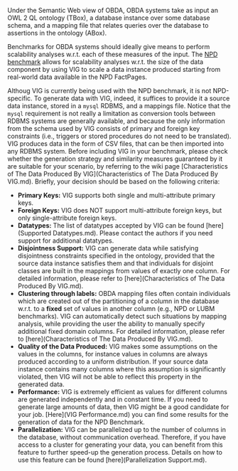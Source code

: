 Under the Semantic Web view of OBDA, OBDA systems take as input an OWL 2 QL ontology (TBox), a database instance over some database schema, and a mapping file that relates queries over the database to assertions in the ontology (ABox). 

Benchmarks for OBDA systems should ideally give means to perform scalability analyses w.r.t. each of these measures of the input. The [NPD benchmark](https://github.com/ontop/npd-benchmark) allows for scalability analyses w.r.t. the size of the data component by using VIG to scale a data instance produced starting from real-world data available in the NPD FactPages.

Althoug VIG is currently being used with the NPD benchmark, it is not NPD-specific. To generate data with VIG, indeed, it suffices to provide it a source data instance, stored in a `mysql` RDBMS, and a mappings file. Notice that the `mysql` requirement is not really a limitation as conversion tools between RDBMS systems are generally available, and because the only information from the schema used by VIG consists of primary and foreign key constraints (i.e., triggers or stored procedures do not need to be translated). VIG produces data in the form of CSV files, that can be then imported into any RDBMS system. Before including VIG in your benchmark, please check whether the generation strategy and similarity measures guaranteed by it are suitable for your scenario, by referring to the wiki page [Characteristics of The Data Produced By VIG](Characteristics of The Data Produced By VIG.md). Briefly, your decision should be based on the following criteria:

* **Primary Keys:** VIG supports both single and multi-attribute primary keys.
* **Foreign Keys:** VIG does NOT support multi-attribute foreign keys, but only single-attribute foreign keys.
* **Datatypes:** The list of datatypes accepted by VIG can be found [here](Supported Datatypes.md). Please contact the authors if you need support for additional datatypes.
* **Disjointness Support:** VIG can generate data while satisfying disjointness constraints specified in the ontology, provided that the source data instance satisfies them and that individuals for disjoint classes are built in the mappings from values of exactly one column. For detailed information, please refer to [here](Characteristics of The Data Produced By VIG.md).
* **Clustering through labels:** OBDA mapping files often contain individuals which are created out of the partitioning of a column in the database w.r.t. to a **fixed** set of values in another column (e.g., NPD or LUBM benchmarks). VIG can automatically detect such situations by mapping analysis, while providing the user the  ability to manually specify additional fixed domain columns. For detailed information, please refer to [here](Characteristics of The Data Produced By VIG.md). 
* **Quality of the Data Produced:** VIG makes some assumptions on the values in the columns, for instance values in columns are always produced according to a uniform distribution. If your source data instance contains many columns where this assumption is significantly violated, then VIG will not be able to reflect this property in the generated data.
* **Performance:** VIG is extremely efficient as values for different columns are generated independently and in constant time. If you need to generate large amounts of data, then VIG might be a good candidate for your job. [Here](VIG Performance.md) you can find some results for the generation of data for the NPD Benchmark.
* **Parallelization:** VIG can be parallelized up to the number of columns in the database, without communication overhead. Therefore, if you have access to a cluster for generating your data, you can benefit from this feature to further speed-up the generation process. Details on how to use this feature can be found [here](Parallelization Support.md).
